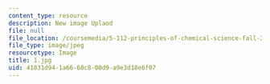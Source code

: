 ```yaml
---
content_type: resource
description: New image Uplaod
file: null
file_location: /coursemedia/5-112-principles-of-chemical-science-fall-2005/41831d941a6660c800d9a9e3d18e6f07_1.jpg
file_type: image/jpeg
resourcetype: Image
title: 1.jpg
uid: 41831d94-1a66-60c8-00d9-a9e3d18e6f07
---
```

